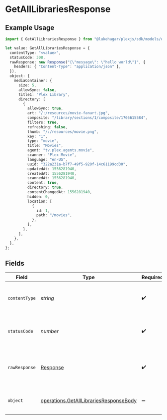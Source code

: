# GetAllLibrariesResponse

## Example Usage

```typescript
import { GetAllLibrariesResponse } from "@lukehagar/plexjs/sdk/models/operations";

let value: GetAllLibrariesResponse = {
  contentType: "<value>",
  statusCode: 308,
  rawResponse: new Response("{\"message\": \"hello world\"}", {
    headers: { "Content-Type": "application/json" },
  }),
  object: {
    mediaContainer: {
      size: 5,
      allowSync: false,
      title1: "Plex Library",
      directory: [
        {
          allowSync: true,
          art: "/:/resources/movie-fanart.jpg",
          composite: "/library/sections/1/composite/1705615584",
          filters: true,
          refreshing: false,
          thumb: "/:/resources/movie.png",
          key: "1",
          type: "movie",
          title: "Movies",
          agent: "tv.plex.agents.movie",
          scanner: "Plex Movie",
          language: "en-US",
          uuid: "322a231a-b7f7-49f5-920f-14c61199cd30",
          updatedAt: 1556281940,
          createdAt: 1556281940,
          scannedAt: 1556281940,
          content: true,
          directory: true,
          contentChangedAt: 1556281940,
          hidden: 0,
          location: [
            {
              id: 1,
              path: "/movies",
            },
          ],
        },
      ],
    },
  },
};
```

## Fields

| Field                                                                                                   | Type                                                                                                    | Required                                                                                                | Description                                                                                             |
| ------------------------------------------------------------------------------------------------------- | ------------------------------------------------------------------------------------------------------- | ------------------------------------------------------------------------------------------------------- | ------------------------------------------------------------------------------------------------------- |
| `contentType`                                                                                           | *string*                                                                                                | :heavy_check_mark:                                                                                      | HTTP response content type for this operation                                                           |
| `statusCode`                                                                                            | *number*                                                                                                | :heavy_check_mark:                                                                                      | HTTP response status code for this operation                                                            |
| `rawResponse`                                                                                           | [Response](https://developer.mozilla.org/en-US/docs/Web/API/Response)                                   | :heavy_check_mark:                                                                                      | Raw HTTP response; suitable for custom response parsing                                                 |
| `object`                                                                                                | [operations.GetAllLibrariesResponseBody](../../../sdk/models/operations/getalllibrariesresponsebody.md) | :heavy_minus_sign:                                                                                      | The libraries available on the Server                                                                   |